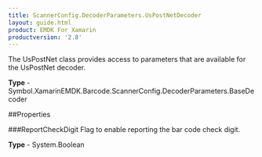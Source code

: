 ```yaml
---
title: ScannerConfig.DecoderParameters.UsPostNetDecoder
layout: guide.html 
product: EMDK For Xamarin 
productversion: '2.8' 
---
```

The UsPostNet class provides access to parameters that are available for the UsPostNet decoder.

**Type** - Symbol.XamarinEMDK.Barcode.ScannerConfig.DecoderParameters.BaseDecoder

##Properties

###ReportCheckDigit
Flag to enable reporting the bar code check digit.

**Type** - System.Boolean


